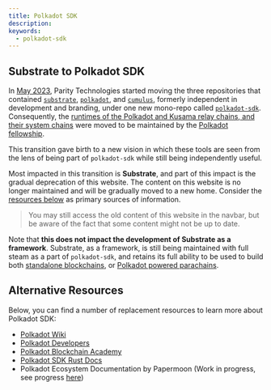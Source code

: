 ```yaml
---
title: Polkadot SDK
description:
keywords:
  - polkadot-sdk
---
```



## Substrate to Polkadot SDK

In [May
2023](https://forum.polkadot.network/t/psa-parity-is-currently-working-on-merging-the-polkadot-stack-repositories-into-one-single-repository/2883),
Parity Technologies started moving the three repositories that contained
[`substrate`](https://github.com/paritytech/substrate),
[`polkadot`](https://github.com/paritytech/polkadot), and
[`cumulus`](https://github.com/paritytech/cumulus), formerly independent in development and
branding, under one new mono-repo called
[`polkadot-sdk`](https://github.com/paritytech/polkadot-sdk). Consequently, the [runtimes of the
Polkadot and Kusama relay chains, and their system chains](https://github.com/polkadot-fellows/runtimes) were moved to be maintained by the [Polkadot fellowship](polkadot-fellows.github.io/dashboard/).

This transition gave birth to a new vision in which these tools are seen from the lens of being part of `polkadot-sdk` while still being independently useful.

Most impacted in this transition is **Substrate**, and part of this impact is the gradual deprecation of
this website. The content on this website is no longer maintained and will be gradually moved to a
new home. Consider the [resources below](#alternative-resources) as primary sources of information.

> You may still access the old content of this website in the navbar, but be aware of the fact that some content might not be up to date.

Note that **this does not impact the development of Substrate as a framework**. Substrate, as a framework, is still being maintained with full steam as a part of `polkadot-sdk`, and retains its full ability to be used to build both [standalone blockchains](https://github.com/paritytech/polkadot-sdk-solochain-template), or [Polkadot powered parachains](https://github.com/paritytech/polkadot-sdk-parachain-template).

## Alternative Resources

Below, you can find a number of replacement resources to learn more about Polkadot SDK:

- [Polkadot Wiki](https://wiki.polkadot.network/docs/build-guide)
- [Polkadot Developers](https://github.com/polkadot-developers/)
- [Polkadot Blockchain Academy](https://polkadot.com/blockchain-academy)
- [Polkadot SDK Rust Docs](https://paritytech.github.io/polkadot-sdk/master/polkadot_sdk_docs/index.html)
- Polkadot Ecosystem Documentation by Papermoon (Work in progress, see progress [here](https://forum.polkadot.network/t/decentralized-futures-papermoon-first-updates/9265))
